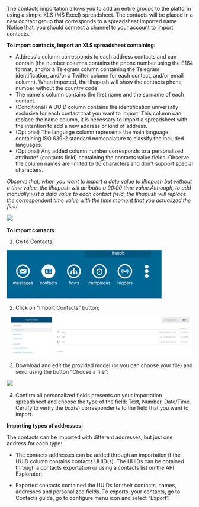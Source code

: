 The contacts importation allows you to add an entire groups to the platform using a simple XLS (MS Excel) spreadsheet. The contacts will be placed in a new contact group that corresponds to a spreadsheet imported name. Notice that, you should connect a channel to your account to import contacts. 

**To import contacts, import an XLS spreadsheet containing:**
- Address´s column corresponds to each address contacts and can contain (the number columns contains the phone number using the E164 format, and/or a Telegram column containing the Telegram identification, and/or a Twitter column for each contact, and/or email column). When imported, the Ilhapush will show the contacts phone number without the country code.
- The name´s column contains the first name and the surname of each contact.
- (Conditional) A UUID column contains the identification universally exclusive for each contact that you want to import. This column can replace the name column, it is necessary to import a spreadsheet with the intention to add a new address or kind of address.
- (Optional) The language column represents the main language containing ISO 639-2 standard nomenclature to classify the included languages.
- (Optional) Any added column number corresponds to a personalized attribute* (contacts field) containing the contacts value fields. Observe the column names are limited to 36 characters and don't support special characters.

*Observe that, when you want to import a date value to Ilhapush but without a time value, the Ilhapush will atributte a 00:00 time value.Although, to add manually just a data value to each contact field, the Ilhapush will replace the correspondent time value with the time moment that you actualized the field.*

![](/img/contact/import_contact.png)

**To import contacts:**

1. Go to Contacts;

![](/img/contact/contact.png)

2. Click on “Import Contacts” button;

![](/img/contact/contacts.png)

3. Download and edit the provided model (or you can choose your file) and send using the button “Choose a file”;

![](/img/contact/import_contact.png)

4. Confirm all personalized fields presents on your importation spreadsheet and choose the type of the field: Text, Number, Date/Time. Certify to verify the box(s) correspondents to the field that you want to import.

**Importing types of addresses:**

The contacts can be imported with different addresses, but just one address for each type:

- The contacts addresses can be added through an importation if the UUID column contains contacts UUID(s). The UUIDs can be obtained through a contacts exportation or using a contacts list on the API Explorator:

- Exported contacts contained the UUIDs for their contacts, names, addresses and personalized fields. To exports, your contacts, go to Contacts guide, go to configure menu icon and select “Export”.

